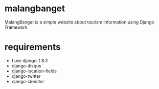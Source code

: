 # malangbanget

MalangBanget is a simple website about tourism information using Django Framework

# requirements

- I use django-1.8.3
- django-disqus
- django-location-fields
- django-twitter
- django-ckeditor

